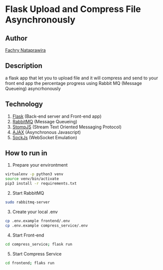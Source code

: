 # Flask Upload and Compress File Asynchronously

## Author

[Fachry Nataprawira](https://github.com/icigo)

## Description

a flask app that let you to upload file and it will compress and send to your front end app the percentage progress using Rabbit MQ (Message Queueing) asyncrhonously

## Technology

1. [Flask](https://flask.palletsprojects.com/en/1.1.x/) (Back-end server and Front-end app)
2. [RabbitMQ](https://www.rabbitmq.com/documentation.html) (Message Queueing)
3. [StompJS](https://github.com/stomp-js/stompjs) (Stream Text Oriented Messaging Protocol)
4. [AJAX](https://api.jquery.com/category/ajax/) (Asynchronous Javascript)
5. [SockJs](https://github.com/sockjs) (WebSocket Emulation)


## How to run in

1. Prepare your environtment
```bash
virtualenv -p python3 venv
source venv/bin/activate
pip3 install -r requirements.txt
```

2. Start RabbitMQ
```bash
sudo rabbitmq-server
```

3. Create your local .env
```bash
cp .env.example frontend/.env
cp .env.example compress_service/.env
```

4. Start Front-end
```bash
cd compress_service; flask run
```

5. Start Compress Service
```bash
cd frontend; flaks run
```
